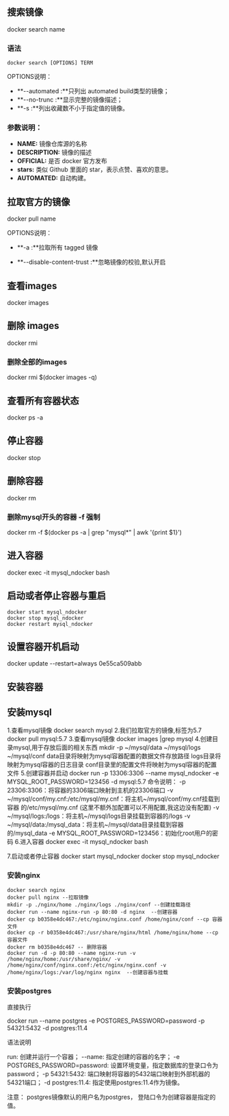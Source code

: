 



## 搜索镜像

docker search name

### 语法

```
docker search [OPTIONS] TERM
```

OPTIONS说明：

- **--automated :**只列出 automated build类型的镜像；
- **--no-trunc :**显示完整的镜像描述；
- **-s :**列出收藏数不小于指定值的镜像。

### 参数说明：

- **NAME:** 镜像仓库源的名称
- **DESCRIPTION:** 镜像的描述
- **OFFICIAL:** 是否 docker 官方发布
- **stars:** 类似 Github 里面的 star，表示点赞、喜欢的意思。
- **AUTOMATED:** 自动构建。

## 拉取官方的镜像

docker pull name

OPTIONS说明：

- **-a :**拉取所有 tagged 镜像

  

- **--disable-content-trust :**忽略镜像的校验,默认开启

## 查看images

docker images

## 删除 images

docker rmi <id>

### 删除全部的images

docker rmi $(docker images -q)

## 查看所有容器状态

docker ps -a

## 停止容器

docker stop  <id>

## 删除容器

docker rm <id>

### 删除mysql开头的容器 -f 强制

docker rm -f $(docker ps -a |  grep "mysql*"  | awk '{print $1}')

## 进入容器

docker exec -it mysql_ndocker bash

## 启动或者停止容器与重启

```shell
docker start mysql_ndocker
docker stop mysql_ndocker
docker restart mysql_ndocker
```

## 设置容器开机启动

docker update --restart=always 0e55ca509abb



## 安装容器

## 安装mysql
1.查看mysql镜像
	docker search mysql
2.我们拉取官方的镜像,标签为5.7
	docker pull mysql:5.7
3.查看mysql镜像
	docker images |grep mysql
4.创建目录mysql,用于存放后面的相关东西
	mkdir -p ~/mysql/data ~/mysql/logs ~/mysql/conf
	data目录将映射为mysql容器配置的数据文件存放路径
	logs目录将映射为mysql容器的日志目录
	conf目录里的配置文件将映射为mysql容器的配置文件
5.创建容器并启动
docker run -p 13306:3306 --name mysql_ndocker -e MYSQL_ROOT_PASSWORD=123456  -d mysql:5.7
	命令说明：
	        -p 23306:3306：将容器的3306端口映射到主机的23306端口
	        -v ~/mysql/conf/my.cnf:/etc/mysql/my.cnf：将主机~/mysql/conf/my.cnf挂载到容器				的/etc/mysql/my.cnf (这里不额外加配置可以不用配置,我这边没有配置)
	        -v ~/mysql/logs:/logs：将主机~/mysql/logs目录挂载到容器的/logs
	        -v ~/mysql/data:/mysql_data：将主机~/mysql/data目录挂载到容器的/mysql_data
	        -e MYSQL_ROOT_PASSWORD=123456：初始化root用户的密码
6.进入容器
docker exec -it mysql_ndocker bash

7.启动或者停止容器
docker start mysql_ndocker
docker stop mysql_ndocker	

### 安装nginx

``` shell
docker search nginx	
docker pull nginx --拉取镜像
mkdir -p ./nginx/home ./nginx/logs ./nginx/conf --创建挂载路径
docker run --name nginx-run -p 80:80 -d nginx  --创建容器
docker cp b0358e4dc467:/etc/nginx/nginx.conf /home/nginx/conf --cp 容器文件
docker cp -r b0358e4dc467:/usr/share/nginx/html /home/nginx/home --cp 容器文件
docker rm b0358e4dc467 -- 删除容器
docker run -d -p 80:80 --name nginx-run -v 	     	   /home/nginx/home:/usr/share/nginx/ -v /home/nginx/conf/nginx.conf:/etc/nginx/nginx.conf -v /home/nginx/logs:/var/log/nginx nginx  --创建容器与挂载
```

### 安装postgres

直接执行

docker run --name postgres -e POSTGRES_PASSWORD=password -p 54321:5432 -d postgres:11.4

语法说明

run: 创建并运行一个容器；
--name: 指定创建的容器的名字；
-e POSTGRES_PASSWORD=password: 设置环境变量，指定数据库的登录口令为password；
-p 54321:5432: 端口映射将容器的5432端口映射到外部机器的54321端口；
-d postgres:11.4: 指定使用postgres:11.4作为镜像。

注意：
postgres镜像默认的用户名为postgres，
登陆口令为创建容器是指定的值。

